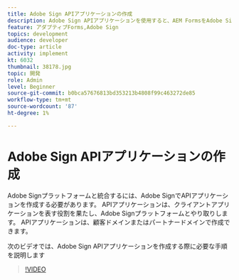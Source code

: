 ```yaml
---
title: Adobe Sign APIアプリケーションの作成
description: Adobe Sign APIアプリケーションを使用すると、AEM FormsをAdobe Signと統合できます
feature: アダプティブForms,Adobe Sign
topics: development
audience: developer
doc-type: article
activity: implement
kt: 6032
thumbnail: 38178.jpg
topic: 開発
role: Admin
level: Beginner
source-git-commit: b0bca57676813bd353213b4808f99c463272de85
workflow-type: tm+mt
source-wordcount: '87'
ht-degree: 1%

---
```


# Adobe Sign APIアプリケーションの作成

Adobe Signプラットフォームと統合するには、Adobe SignでAPIアプリケーションを作成する必要があります。 APIアプリケーションは、クライアントアプリケーションを表す役割を果たし、Adobe Signプラットフォームとやり取りします。 APIアプリケーションは、顧客ドメインまたはパートナードメインで作成できます。

次のビデオでは、Adobe Sign APIアプリケーションを作成する際に必要な手順を説明します

>[!VIDEO](https://video.tv.adobe.com/v/38178/?quality=9&learn=on)
